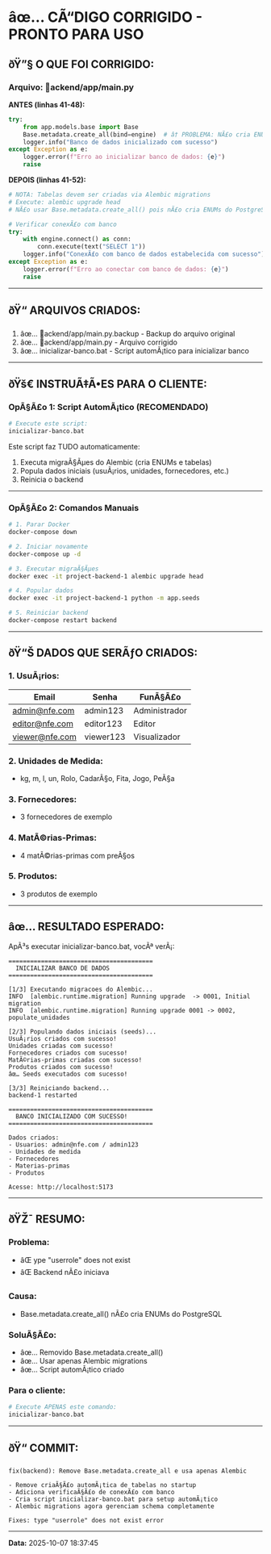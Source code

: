 ﻿# âœ… CÃ“DIGO CORRIGIDO - PRONTO PARA USO

## ðŸ”§ O QUE FOI CORRIGIDO:

### **Arquivo: ackend/app/main.py**

**ANTES (linhas 41-48):**
```python
try:
    from app.models.base import Base
    Base.metadata.create_all(bind=engine)  # â† PROBLEMA: NÃ£o cria ENUMs
    logger.info("Banco de dados inicializado com sucesso")
except Exception as e:
    logger.error(f"Erro ao inicializar banco de dados: {e}")
    raise
```

**DEPOIS (linhas 41-52):**
```python
# NOTA: Tabelas devem ser criadas via Alembic migrations
# Execute: alembic upgrade head
# NÃ£o usar Base.metadata.create_all() pois nÃ£o cria ENUMs do PostgreSQL

# Verificar conexÃ£o com banco
try:
    with engine.connect() as conn:
        conn.execute(text("SELECT 1"))
    logger.info("ConexÃ£o com banco de dados estabelecida com sucesso")
except Exception as e:
    logger.error(f"Erro ao conectar com banco de dados: {e}")
    raise
```

---

## ðŸ“ ARQUIVOS CRIADOS:

1. âœ… ackend/app/main.py.backup - Backup do arquivo original
2. âœ… ackend/app/main.py - Arquivo corrigido
3. âœ… inicializar-banco.bat - Script automÃ¡tico para inicializar banco

---

## ðŸš€ INSTRUÃ‡Ã•ES PARA O CLIENTE:

### **OpÃ§Ã£o 1: Script AutomÃ¡tico (RECOMENDADO)**

```bash
# Execute este script:
inicializar-banco.bat
```

Este script faz TUDO automaticamente:
1. Executa migraÃ§Ãµes do Alembic (cria ENUMs e tabelas)
2. Popula dados iniciais (usuÃ¡rios, unidades, fornecedores, etc.)
3. Reinicia o backend

---

### **OpÃ§Ã£o 2: Comandos Manuais**

```bash
# 1. Parar Docker
docker-compose down

# 2. Iniciar novamente
docker-compose up -d

# 3. Executar migraÃ§Ãµes
docker exec -it project-backend-1 alembic upgrade head

# 4. Popular dados
docker exec -it project-backend-1 python -m app.seeds

# 5. Reiniciar backend
docker-compose restart backend
```

---

## ðŸ“Š DADOS QUE SERÃƒO CRIADOS:

### **1. UsuÃ¡rios:**
| Email | Senha | FunÃ§Ã£o |
|-------|-------|--------|
| admin@nfe.com | admin123 | Administrador |
| editor@nfe.com | editor123 | Editor |
| viewer@nfe.com | viewer123 | Visualizador |

### **2. Unidades de Medida:**
- kg, m, l, un, Rolo, CadarÃ§o, Fita, Jogo, PeÃ§a

### **3. Fornecedores:**
- 3 fornecedores de exemplo

### **4. MatÃ©rias-Primas:**
- 4 matÃ©rias-primas com preÃ§os

### **5. Produtos:**
- 3 produtos de exemplo

---

## âœ… RESULTADO ESPERADO:

ApÃ³s executar inicializar-banco.bat, vocÃª verÃ¡:

```
========================================
  INICIALIZAR BANCO DE DADOS
========================================

[1/3] Executando migracoes do Alembic...
INFO  [alembic.runtime.migration] Running upgrade  -> 0001, Initial migration
INFO  [alembic.runtime.migration] Running upgrade 0001 -> 0002, populate_unidades

[2/3] Populando dados iniciais (seeds)...
UsuÃ¡rios criados com sucesso!
Unidades criadas com sucesso!
Fornecedores criados com sucesso!
MatÃ©rias-primas criadas com sucesso!
Produtos criados com sucesso!
âœ… Seeds executados com sucesso!

[3/3] Reiniciando backend...
backend-1 restarted

========================================
  BANCO INICIALIZADO COM SUCESSO!
========================================

Dados criados:
- Usuarios: admin@nfe.com / admin123
- Unidades de medida
- Fornecedores
- Materias-primas
- Produtos

Acesse: http://localhost:5173
```

---

## ðŸŽ¯ RESUMO:

### **Problema:**
- âŒ 	ype "userrole" does not exist
- âŒ Backend nÃ£o iniciava

### **Causa:**
- Base.metadata.create_all() nÃ£o cria ENUMs do PostgreSQL

### **SoluÃ§Ã£o:**
- âœ… Removido Base.metadata.create_all()
- âœ… Usar apenas Alembic migrations
- âœ… Script automÃ¡tico criado

### **Para o cliente:**
```bash
# Execute APENAS este comando:
inicializar-banco.bat
```

---

## ðŸ“ COMMIT:

```
fix(backend): Remove Base.metadata.create_all e usa apenas Alembic

- Remove criaÃ§Ã£o automÃ¡tica de tabelas no startup
- Adiciona verificaÃ§Ã£o de conexÃ£o com banco
- Cria script inicializar-banco.bat para setup automÃ¡tico
- Alembic migrations agora gerenciam schema completamente

Fixes: type "userrole" does not exist error
```

---

**Data:** 2025-10-07 18:37:45
